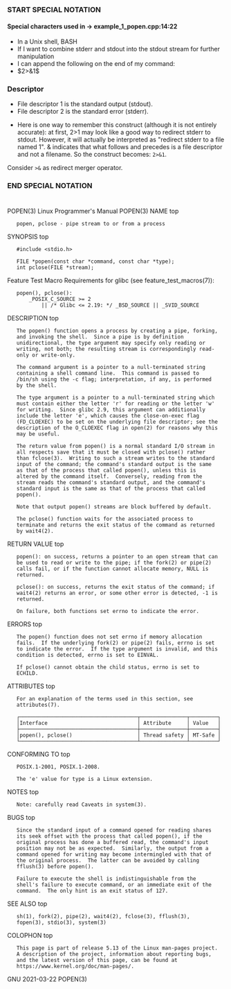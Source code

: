 ### START SPECIAL NOTATION

#### Special characters used in -> example_1_popen.cpp:14:22
- In a Unix shell, BASH
- If I want to combine stderr and stdout into the stdout stream for further manipulation 
- I can append the following on the end of my command:
- $2>&1$
  
### Descriptor  
- File descriptor 1 is the standard output (stdout).
- File descriptor 2 is the standard error (stderr).

* Here is one way to remember this construct (although it is not entirely accurate): 
at first, 2>1 may look like a good way to redirect stderr to stdout.
 However, it will actually be interpreted as "redirect stderr to a file named 1". 
 & indicates that what follows and precedes is a file descriptor and not a filename. 
 So the construct becomes: ```2>&1```. 

Consider ```>&``` as redirect merger operator.

### END SPECIAL NOTATION


#
## 
###
####


POPEN(3)                Linux Programmer's Manual               POPEN(3)
NAME         top

       popen, pclose - pipe stream to or from a process
SYNOPSIS         top

       #include <stdio.h>

       FILE *popen(const char *command, const char *type);
       int pclose(FILE *stream);

   Feature Test Macro Requirements for glibc (see
   feature_test_macros(7)):

       popen(), pclose():
           _POSIX_C_SOURCE >= 2
               || /* Glibc <= 2.19: */ _BSD_SOURCE || _SVID_SOURCE
DESCRIPTION         top

       The popen() function opens a process by creating a pipe, forking,
       and invoking the shell.  Since a pipe is by definition
       unidirectional, the type argument may specify only reading or
       writing, not both; the resulting stream is correspondingly read-
       only or write-only.

       The command argument is a pointer to a null-terminated string
       containing a shell command line.  This command is passed to
       /bin/sh using the -c flag; interpretation, if any, is performed
       by the shell.

       The type argument is a pointer to a null-terminated string which
       must contain either the letter 'r' for reading or the letter 'w'
       for writing.  Since glibc 2.9, this argument can additionally
       include the letter 'e', which causes the close-on-exec flag
       (FD_CLOEXEC) to be set on the underlying file descriptor; see the
       description of the O_CLOEXEC flag in open(2) for reasons why this
       may be useful.

       The return value from popen() is a normal standard I/O stream in
       all respects save that it must be closed with pclose() rather
       than fclose(3).  Writing to such a stream writes to the standard
       input of the command; the command's standard output is the same
       as that of the process that called popen(), unless this is
       altered by the command itself.  Conversely, reading from the
       stream reads the command's standard output, and the command's
       standard input is the same as that of the process that called
       popen().

       Note that output popen() streams are block buffered by default.

       The pclose() function waits for the associated process to
       terminate and returns the exit status of the command as returned
       by wait4(2).
RETURN VALUE         top

       popen(): on success, returns a pointer to an open stream that can
       be used to read or write to the pipe; if the fork(2) or pipe(2)
       calls fail, or if the function cannot allocate memory, NULL is
       returned.

       pclose(): on success, returns the exit status of the command; if
       wait4(2) returns an error, or some other error is detected, -1 is
       returned.

       On failure, both functions set errno to indicate the error.
ERRORS         top

       The popen() function does not set errno if memory allocation
       fails.  If the underlying fork(2) or pipe(2) fails, errno is set
       to indicate the error.  If the type argument is invalid, and this
       condition is detected, errno is set to EINVAL.

       If pclose() cannot obtain the child status, errno is set to
       ECHILD.
ATTRIBUTES         top

       For an explanation of the terms used in this section, see
       attributes(7).

       ┌──────────────────────────────────────┬───────────────┬─────────┐
       │Interface                             │ Attribute     │ Value   │
       ├──────────────────────────────────────┼───────────────┼─────────┤
       │popen(), pclose()                     │ Thread safety │ MT-Safe │
       └──────────────────────────────────────┴───────────────┴─────────┘
CONFORMING TO         top

       POSIX.1-2001, POSIX.1-2008.

       The 'e' value for type is a Linux extension.
NOTES         top

       Note: carefully read Caveats in system(3).
BUGS         top

       Since the standard input of a command opened for reading shares
       its seek offset with the process that called popen(), if the
       original process has done a buffered read, the command's input
       position may not be as expected.  Similarly, the output from a
       command opened for writing may become intermingled with that of
       the original process.  The latter can be avoided by calling
       fflush(3) before popen().

       Failure to execute the shell is indistinguishable from the
       shell's failure to execute command, or an immediate exit of the
       command.  The only hint is an exit status of 127.
SEE ALSO         top

       sh(1), fork(2), pipe(2), wait4(2), fclose(3), fflush(3),
       fopen(3), stdio(3), system(3)
COLOPHON         top

       This page is part of release 5.13 of the Linux man-pages project.
       A description of the project, information about reporting bugs,
       and the latest version of this page, can be found at
       https://www.kernel.org/doc/man-pages/.

GNU                            2021-03-22                       POPEN(3)